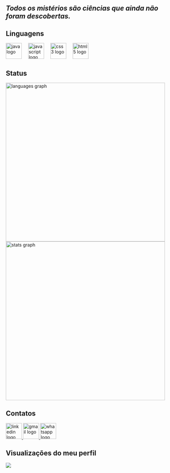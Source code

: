 ## <I> Todos os mistérios são ciências que ainda não foram descobertas. </I> 

## Linguagens
<div align="left">  
  <img src="https://github.com/user-attachments/assets/b82e9d46-e019-4697-8879-fa6bcbaf6c4b" height="50" alt="java logo"  />
  <img width="12" />
  <img src="https://github.com/user-attachments/assets/0fc21f5b-2ac6-400f-a103-a9db6510f237" height="50" alt="javascript logo"  />
  <img width="12" />
  <img src="https://cdn.jsdelivr.net/gh/devicons/devicon/icons/css3/css3-plain-wordmark.svg" height="50" alt="css3 logo"  />
  <img width="12" />
  <img src="https://cdn.jsdelivr.net/gh/devicons/devicon/icons/html5/html5-plain-wordmark.svg" height="50" alt="html5 logo"  />
</div>

## Status
<div align="left">
  <img src="https://github-readme-stats.vercel.app/api/top-langs?username=luizadaso&locale=pt-br&hide_title=false&layout=compact&card_width=320&langs_count=5&theme=radical&hide_border=false&order=2" width="500" alt="languages graph" />
</div>
<div align="left">
  <img src="https://github-readme-stats.vercel.app/api?username=luizadaso&hide_title=false&hide_rank=false&show_icons=true&include_all_commits=true&count_private=true&disable_animations=false&theme=dracula&locale=en&hide_border=false&order=1" width="500" alt="stats graph" />
</div>

## Contatos

<div align="left">
  <a href="https://www.linkedin.com/in/luizadaso/" target="_blank">
    <img src="https://github.com/user-attachments/assets/ffd54172-cae1-410c-b9bb-d247bf48760b" height="50" alt="linkedin logo" /> 
  </a>
  <a href="mailto:analuiza.daso@gmail.com" target="_blank">
    <img src="https://github.com/user-attachments/assets/aabe721c-5c19-4093-a504-04feb3fb9d8a" height="50" alt="gmail logo" />
  </a>
  <a href="https://api.whatsapp.com/send/?phone=5522999955542&text=Olá,+encontrei+o+seu+portfólio+no+GitHub.+Podemos+conversar?&type=phone_number&app_absent=0" target="_blank">
    <img src="https://github.com/user-attachments/assets/72cf57ab-1b38-41f3-b06c-1f4df5bb4a84" height="50" alt="whatsapp logo" />
  </a>
</div>

## Visualizações do meu perfil
<img align="left" src="https://profile-counter.glitch.me/luizadaso/count.svg?" />


    
